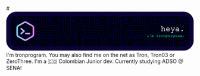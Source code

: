 #![Header](./test.png)
I'm tronprogram. You may also find me on the net as Tron, Tron03 or ZeroThree. I'm a 🇨🇴 Colombian Junior dev. Currently studying ADSO @ SENA!
